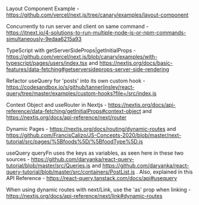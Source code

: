 Layout Component Example - https://github.com/vercel/next.js/tree/canary/examples/layout-component

Concurrently to run server and client on same command - https://itnext.io/4-solutions-to-run-multiple-node-js-or-npm-commands-simultaneously-9edaa6215a93

TypeScript with getServerSideProps|getInitialProps - https://github.com/vercel/next.js/blob/canary/examples/with-typescript/pages/users/index.tsx and https://nextjs.org/docs/basic-features/data-fetching#getserversideprops-server-side-rendering

Refactor useQuery for 'posts' into its own custom hook - https://codesandbox.io/s/github/tannerlinsley/react-query/tree/master/examples/custom-hooks?file=/src/index.js

Context Object and useRouter in Nextjs - https://nextjs.org/docs/api-reference/data-fetching/getInitialProps#context-object and https://nextjs.org/docs/api-reference/next/router

Dynamic Pages - https://nextjs.org/docs/routing/dynamic-routes and https://github.com/FrancisCalizo/JS-Concepts-2020/blob/master/next-tutorial/src/pages/%5Bfoods%5D/%5BfoodType%5D.js

useQuery queryFn uses the keys as variables, as seen here in these two sources - https://github.com/daryanka/react-query-tutorial/blob/master/src/Queries.js and https://github.com/daryanka/react-query-tutorial/blob/master/src/containers/PostList.js . Also, explained in this API Reference - https://react-query.tanstack.com/docs/api#usequery

When using dynamic routes with next/Link, use the 'as' prop when linking - https://nextjs.org/docs/api-reference/next/link#dynamic-routes
